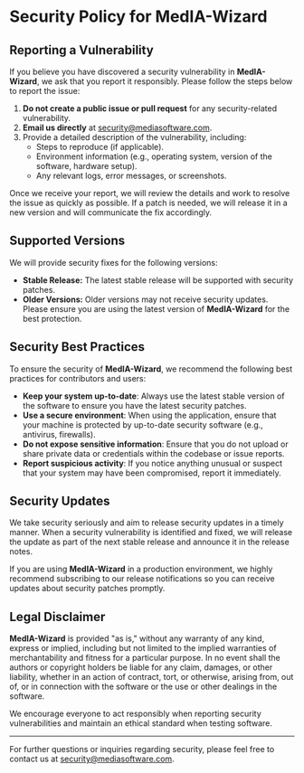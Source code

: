 # Security Policy for MedIA-Wizard

## Reporting a Vulnerability

If you believe you have discovered a security vulnerability in **MedIA-Wizard**, we ask that you report it responsibly. Please follow the steps below to report the issue:

1. **Do not create a public issue or pull request** for any security-related vulnerability.
2. **Email us directly** at [security@mediasoftware.com](mailto:sellocasadenubes@gmail.com).
3. Provide a detailed description of the vulnerability, including:
   - Steps to reproduce (if applicable).
   - Environment information (e.g., operating system, version of the software, hardware setup).
   - Any relevant logs, error messages, or screenshots.

Once we receive your report, we will review the details and work to resolve the issue as quickly as possible. If a patch is needed, we will release it in a new version and will communicate the fix accordingly.

## Supported Versions

We will provide security fixes for the following versions:

- **Stable Release:** The latest stable release will be supported with security patches.
- **Older Versions:** Older versions may not receive security updates. Please ensure you are using the latest version of **MedIA-Wizard** for the best protection.

## Security Best Practices

To ensure the security of **MedIA-Wizard**, we recommend the following best practices for contributors and users:

- **Keep your system up-to-date**: Always use the latest stable version of the software to ensure you have the latest security patches.
- **Use a secure environment**: When using the application, ensure that your machine is protected by up-to-date security software (e.g., antivirus, firewalls).
- **Do not expose sensitive information**: Ensure that you do not upload or share private data or credentials within the codebase or issue reports.
- **Report suspicious activity**: If you notice anything unusual or suspect that your system may have been compromised, report it immediately.

## Security Updates

We take security seriously and aim to release security updates in a timely manner. When a security vulnerability is identified and fixed, we will release the update as part of the next stable release and announce it in the release notes.

If you are using **MedIA-Wizard** in a production environment, we highly recommend subscribing to our release notifications so you can receive updates about security patches promptly.

## Legal Disclaimer

**MedIA-Wizard** is provided "as is," without any warranty of any kind, express or implied, including but not limited to the implied warranties of merchantability and fitness for a particular purpose. In no event shall the authors or copyright holders be liable for any claim, damages, or other liability, whether in an action of contract, tort, or otherwise, arising from, out of, or in connection with the software or the use or other dealings in the software.

We encourage everyone to act responsibly when reporting security vulnerabilities and maintain an ethical standard when testing software.

---

For further questions or inquiries regarding security, please feel free to contact us at [security@mediasoftware.com](mailto:sellocasadenubes@gmail.com).
